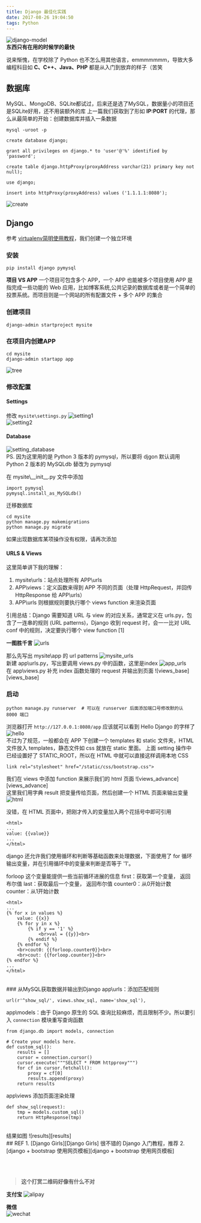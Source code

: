 ```yaml
---
title: Django 最佳化实践
date: 2017-08-26 19:04:50
tags: Python
---
```


![django-model][django-model]
<br>
**东西只有在用的时候学的最快**

说来惭愧，在学校除了 Python 也不怎么用其他语言，emmmmmmm，导致大多编程科目如 **C、C++、Java、PHP** 都是从入门到放弃的样子（苦笑
<!--more-->

## 数据库
MySQL、MongoDB、SQLite都试过，后来还是选了MySQL，数据量小的项目还是SQLite好用，还不用装额外的库
上一篇我们获取到了形如 **IP:PORT** 的代理，那么从最简单的开始：创建数据库并插入一条数据

    mysql -uroot -p
    
    create database django;
    
    grant all privileges on django.* to 'user'@'%' identified by 'password';
    
    create table django.httpProxy(proxyAddress varchar(21) primary key not null);
    
    use django;
    
    insert into httpProxy(proxyAddress) values ('1.1.1.1:8080');
    
![create][create]
<br>
    
## Django
参考 [virtualenv简明使用教程][virtualenv简明使用教程]，我们创建一个独立环境
### 安装
    pip install django pymysql
    
**项目 VS APP**
一个项目可包含多个 APP，一个 APP 也能被多个项目使用
APP 是指完成一些功能的 Web 应用，比如博客系统,公共记录的数据库或者是一个简单的投票系统。而项目则是一个网站的所有配置文件 + 多个 APP 的集合

### 创建项目
    django-admin startproject mysite

### 在项目内创建APP
    cd mysite
    django-admin startapp app

![tree][tree]
<br>
### 修改配置
#### Settings
修改 `mysite\settings.py`
![setting1][setting1]
<br>
![setting2][setting2]
<br>
#### Database
![setting_database][setting_database]
<br>
PS. 因为这里用的是 Python 3 版本的 pymysql，所以要将 djgon 默认调用 Python 2 版本的 MySQLdb 替改为 pymysql

在 mysite\\_\_init\_\_.py 文件中添加

    import pymysql
    pymysql.install_as_MySQLdb() 

迁移数据库

    cd mysite
    python manage.py makemigrations
    python manage.py migrate

如果出现数据库某项操作没有权限，请再次添加

#### URLS & Views
这里简单讲下我的理解：
1. mysite\urls：站点处理所有 APP\urls
2. APP\views：定义函数来得到 APP 不同的页面（处理 HttpRequest，并回传 HttpResponse 给 APP\urls）
3. APP\urls 则根据规则要执行哪个 views function 来渲染页面

引用总结：Django 需要知道 URL 与 view 的对应关系，通常定义在 urls.py，包含了一连串的规则 (URL patterns)，Django 收到 request 时，会一一比对 URL conf 中的规则，决定要执行哪个 view function [1]

**一图胜千言**
![urls][urls]

那么先写出 mysite\app 的 url patterns
![mysite_urls][mysite_urls]
<br>
新建 app\urls.py，写出要调用 views.py 中的函数，这里是index
![app_urls][app_urls]
<br>
在 app\views.py 补充 index 函数处理的 request 并输出到页面
![views_base][views_base]
<br>

### 启动
    python manage.py runserver  # 可以在 runserver 后面添加端口号修改默的认 8000 端口
浏览器打开 `http://127.0.0.1:8080/app` 应该就可以看到 Hello Django 的字样了
![hello][hello]
<br>
不过为了规范，一般都会在 APP 下创建一个 templates 和 static 文件夹，HTML 文件放入 templates，静态文件如 css 就放在 static 里面。
上面 setting 操作中已经设置好了 STATIC_ROOT，所以在 HTML 中就可以直接这样调用本地 CSS

    link rel="stylesheet" href="/static/css/bootstrap.css">

我们在 views 中添加 function 来展示我们的 html 页面
![views_advance][views_advance]
<br>
这里我们用字典 result 把变量传给页面，然后创建一个 HTML 页面来输出变量
![html][html]

没错，在 HTML 页面中，把刚才传入的变量加入两个花括号中即可引用

    <html>
    ...
    value: {{value}}
    ...
    </html>

django 还允许我们使用循环和判断等基础函数来处理数据，下面使用了 for 循环输出变量，并在引用循环中的变量来判断是否等于 '1'。

forloop 这个变量能提供一些当前循环进展的信息
first：获取第一个变量， 返回布尔值
last：获取最后一个变量， 返回布尔值
counter0：从0开始计数
counter：从1开始计数

    <html>
    ...
    {% for x in values %}
        value: {{x}}
        {% for y in x %}
            {% if y == '1' %}
                <br>val = {{y}}<br>
            {% endif %}
        {% endfor %}
        <br>cout0: {{forloop.counter0}}<br>
        <br>cout: {{forloop.counter}}<br>
    {% endfor %}
    ...
    </html>

<br>
### 从MySQL获取数据并输出到Django
app\urls：添加匹配规则

    url(r'^show_sql/', views.show_sql, name='show_sql'),

app\models：由于 Django 原生的 SQL 查询比较麻烦，而且限制不少。所以要引入 `connection` 模块重写查询函数

    from django.db import models, connection

    # Create your models here.
    def custom_sql():
        results = []
        cursor = connection.cursor()
        cursor.execute("""SELECT * FROM httpproxy""")
        for cf in cursor.fetchall():
            proxy = cf[0]
            results.append(proxy)
        return results

app\views 添加页面渲染处理

    def show_sql(request):
        tmp = models.custom_sql()
        return HttpResponse(tmp)

<br>
结果如图
![results][results]

<br>
## REF
1. [Django Girls][Django Girls] 很不错的 Django 入门教程，推荐
2. [django + bootstrap 使用网页模板][django + bootstrap 使用网页模板]

<br><br>
> **这个打赏二维码好像有什么不对**

**支付宝** 
![alipay][99]

**微信**  
![wechat][100]

[99]: https://of4jd0bcc.qnssl.com/Blog/%E6%89%93%E8%B5%8F/alipay/%E7%86%8A%E6%9C%AC%E7%86%8A%E8%B6%85%E5%B8%85_alipay.gif?imageView2/1/w/200/h/200
[100]: https://of4jd0bcc.qnssl.com/Blog/%E6%89%93%E8%B5%8F/wechat/%E9%85%9A%E9%85%9E%E7%93%9C_wechat.gif?imageView2/1/w/200/h/200


[django-model]: https://of4jd0bcc.qnssl.com/Django/django-model.png
[create]: https://of4jd0bcc.qnssl.com/Django/create.png
[virtualenv简明使用教程]: https://evilmass.cc/2017/08/25/virtualenv-%E4%B8%8E-pip-%E7%AE%80%E6%98%8E%E4%BD%BF%E7%94%A8%E6%95%99%E7%A8%8B/
[tree]: https://of4jd0bcc.qnssl.com/Django/tree.png
[setting1]: https://of4jd0bcc.qnssl.com/Django/setting1.png
[setting2]: https://of4jd0bcc.qnssl.com/Django/setting2.png
[setting_database]: https://of4jd0bcc.qnssl.com/Django/setting_database.png
[urls]: https://of4jd0bcc.qnssl.com/Django/urls.png
[mysite_urls]: https://of4jd0bcc.qnssl.com/Django/mysite_urls.png
[app_urls]: https://of4jd0bcc.qnssl.com/Django/app_urls.png
[views]: https://of4jd0bcc.qnssl.com/Django/views.png
[hello]: https://of4jd0bcc.qnssl.com/Django/hello.png
[output]: https://of4jd0bcc.qnssl.com/Django/output.png
[results]: https://of4jd0bcc.qnssl.com/Django/results.png
[html]: https://of4jd0bcc.qnssl.com/Django/html.png
[database]: https://of4jd0bcc.qnssl.com/Django/database.png
[migrate]: https://of4jd0bcc.qnssl.com/Django/migrate.png

[Django Girls]: https://www.gitbook.com/book/djangogirls/djangogirls-tutorial/details/zh
[django + bootstrap 使用网页模板]: http://www.shuang0420.com/2017/02/23/django%20+%20bootstrap%20%E4%BD%BF%E7%94%A8%E7%BD%91%E9%A1%B5%E6%A8%A1%E6%9D%BF/